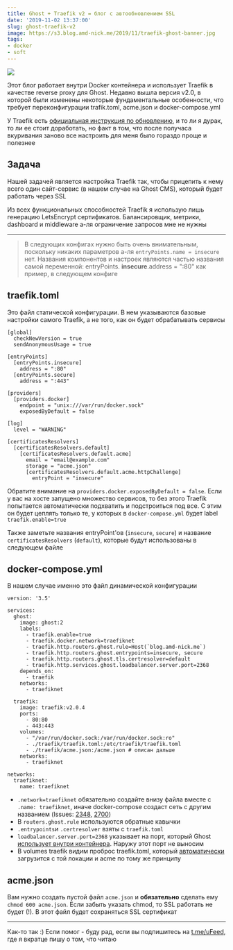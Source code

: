 ```yaml
---
title: Ghost + Traefik v2 = блог с автообновлением SSL
date: '2019-11-02 13:37:00'
slug: ghost-traefik-v2
image: https://s3.blog.amd-nick.me/2019/11/traefik-ghost-banner.jpg
tags:
- docker
- soft
---
```


![](https://s3.blog.amd-nick.me/2019/11/traefik-ghost-banner.jpg)

Этот блог работает внутри Docker контейнера и использует Traefik в качестве reverse proxy для Ghost. Недавно вышла версия v2.0, в которой были изменены некоторые фундаментальные особенности, что требует переконфигурации trafik.toml, acme.json и docker-compose.yml

У Traefik есть [официальная инструкция по обновлению](https://docs.traefik.io/migration/v1-to-v2/), и то ли я дурак, то ли ее стоит доработать, но факт в том, что после получаса вкуривания заново все настроить для меня было гораздо проще и полезнее

<!--truncate-->

## Задача

Нашей задачей является настройка Traefik так, чтобы прицепить к нему всего один сайт-сервис (в нашем случае на Ghost CMS), который будет работать через SSL

Из всех функциональных способностей Traefik я использую лишь генерацию LetsEncrypt сертификатов. Балансировщик, метрики, dashboard и middleware а-ля ограничение запросов мне не нужны

* * *

> В следующих конфигах нужно быть очень внимательным, поскольку никаких параметров а-ля `entryPoints.name = insecure` нет. Названия компонентов и настроек являются частью названия самой переменной: entryPoints. **insecure**.address = ":80" как пример, в следующем конфиге

## traefik.toml

Это файл статической конфигурации. В нем указываются базовые настройки самого Traefik, а не того, как он будет обрабатывать сервисы

    [global]
      checkNewVersion = true
      sendAnonymousUsage = true

    [entryPoints]
      [entryPoints.insecure]
        address = ":80"
      [entryPoints.secure]
        address = ":443"

    [providers]
      [providers.docker]
        endpoint = "unix:///var/run/docker.sock"
        exposedByDefault = false

    [log]
      level = "WARNING"

    [certificatesResolvers]
      [certificatesResolvers.default]
        [certificatesResolvers.default.acme]
          email = "email@example.com"
          storage = "acme.json"
          [certificatesResolvers.default.acme.httpChallenge]
            entryPoint = "insecure"

Обратите внимание на `providers.docker.exposedByDefault = false`. Если у вас на хосте запущено множество сервисов, то без этого Traefik попытается автоматически подхватить и подстроиться под все. С этим он будет цеплять только те, у которых в `docker-compose.yml` будет label `traefik.enable=true`

Также заметьте названия entryPoint'ов (`insecure`, `secure`) и название `certificatesResolvers` (`default`), которые будут использованы в следующем файле

## docker-compose.yml

В нашем случае именно это файл динамической конфигурации

    version: '3.5'

    services:
      ghost:
        image: ghost:2
        labels:
          - traefik.enable=true
          - traefik.docker.network=traefiknet
          - traefik.http.routers.ghost.rule=Host(`blog.amd-nick.me`)
          - traefik.http.routers.ghost.entrypoints=insecure, secure
          - traefik.http.routers.ghost.tls.certresolver=default
          - traefik.http.services.ghost.loadbalancer.server.port=2368
        depends_on:
          - traefik
        networks:
          - traefiknet

      traefik:
        image: traefik:v2.0.4
        ports:
          - 80:80
          - 443:443
        volumes:
          - "/var/run/docker.sock:/var/run/docker.sock:ro"
          - ./traefik/traefik.toml:/etc/traefik/traefik.toml
          - ./traefik/acme.json:/acme.json # описан дальше
        networks:
          - traefiknet

    networks:
      traefiknet:
        name: traefiknet

- `.network=traefiknet` обязательно создайте внизу файла вместе с `.name: traefiknet`, иначе docker-compose создаст сеть с другим названием (Issues: [2348](https://github.com/containous/traefik/issues/2348), [2700](https://github.com/containous/traefik/issues/2700))
- В `routers.ghost.rule` используются обратные кавычки
- `.entrypoints`и `.certresolver` взяты с `traefik.toml`
- `loadbalancer.server.port=2368` указывает на порт, который Ghost [использует внутри контейнера](https://ghost.org/docs/concepts/config/#server). Наружу этот порт не выносим
- В volumes traefik видим проброс traefik.toml, который [автоматически](https://docs.traefik.io/getting-started/configuration-overview/#configuration-file) загрузится с той локации и acme по тому же принципу

## acme.json

Вам нужно создать пустой файл `acme.json` и **обязательно** сделать ему `chmod 600 acme.json`. Если забыть указать chmod, то SSL работать не будет (!). В этот файл будет сохраняться SSL сертификат

* * *

Как-то так :) Если помог - буду рад, если вы подпишитесь на [t.me/uFeed](tg://resolve?domain=uFeed), где я вкратце пишу о том, что читаю

####
